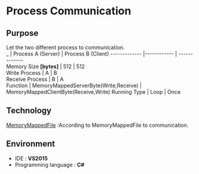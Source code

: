 # Process Communication
## Purpose
Let the two different process to communication.  
_ | Process A (Server) | Process B (Client)
------------- |------------ | -------------        
Memory Size **\[bytes\]** | 512 | 512    
Write Process | A         |       B   
Receive Process | B      |       A  
Function | MemoryMappedServerByte(Write,Receive) |   MemoryMappedClientByte(Receive,Write)
Running Type | Loop | Once
## Technology
[MemoryMappedFile](https://docs.microsoft.com/en-us/dotnet/api/system.io.memorymappedfiles.memorymappedfile?view=net-5.0 "Title") :According to MemoryMappedFile to communication.
## Environment
* IDE : **VS2015** 
* Programming language : **C#**
